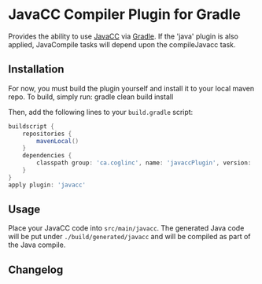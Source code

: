 # JavaCC Compiler Plugin for Gradle 

Provides the ability to use [JavaCC](http://javacc.java.net/) via [Gradle](http://www.gradle.org/). If the 'java' plugin is also applied, JavaCompile tasks will depend upon the compileJavacc task.

## Installation

For now, you must build the plugin yourself and install it to your local maven repo. To build, simply run:
gradle clean build install

Then, add the following lines to your `build.gradle` script:

```groovy
buildscript {
    repositories {
        mavenLocal()
    }
    dependencies {
        classpath group: 'ca.coglinc', name: 'javaccPlugin', version: '1.0.0'
    }
}
apply plugin: 'javacc'
```

## Usage

Place your JavaCC code into `src/main/javacc`.
The generated Java code will be  put under `./build/generated/javacc` and will be compiled as part of the Java compile.

## Changelog
